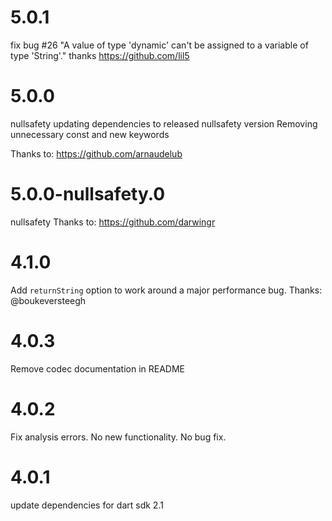 # 5.0.1
fix bug #26 "A value of type 'dynamic' can't be assigned to a variable of type 'String'."
thanks https://github.com/lil5

# 5.0.0
nullsafety
updating dependencies to released nullsafety version
Removing unnecessary const and new keywords

Thanks to: https://github.com/arnaudelub

# 5.0.0-nullsafety.0
nullsafety
Thanks to: https://github.com/darwingr

# 4.1.0
Add `returnString` option to work around a major performance bug.
Thanks: @boukeversteegh

# 4.0.3
Remove codec documentation in README

# 4.0.2
Fix analysis errors.  No new functionality.  No bug fix.

# 4.0.1
update dependencies for dart sdk 2.1
